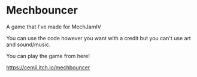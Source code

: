 # Mechbouncer
A game that I've made for MechJamIV

You can use the code however you want with a credit but you can't use art and sound/music.

You can play the game from here! 

https://cemii.itch.io/mechbouncer
